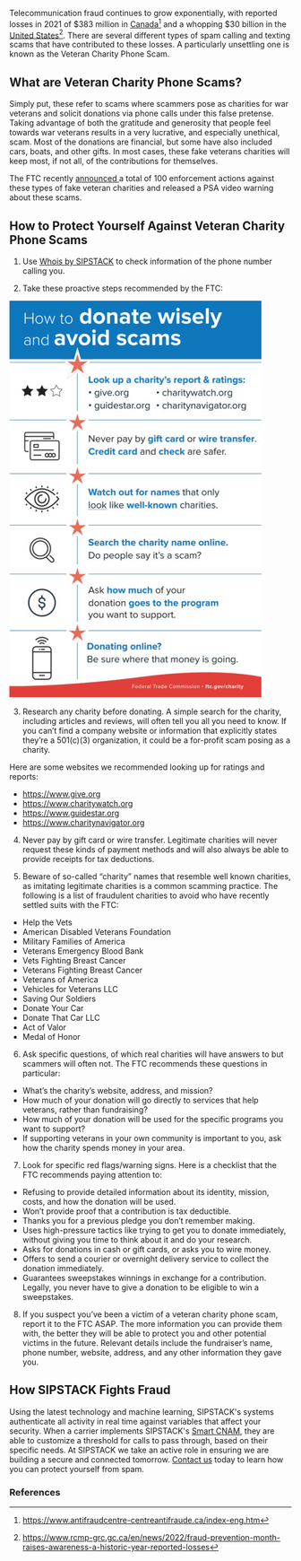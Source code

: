 Telecommunication fraud continues to grow exponentially, with reported losses in 2021 of $383 million in [Canada](https://www.sipstack.com/resources/blog/the-state-of-spam-calling-in-canada)[^1] and a whopping $30 billion in the [United States](https://www.sipstack.com/resources/blog/the-state-of-spam-calling-in-the-US)[^2]. There are several different types of spam calling and texting scams that have contributed to these losses. A particularly unsettling one is known as the Veteran Charity Phone Scam. 

## What are Veteran Charity Phone Scams?

Simply put, these refer to scams where scammers pose as charities for war veterans and solicit donations via phone calls under this false pretense. Taking advantage of both the gratitude and generosity that people feel towards war veterans results in a very lucrative, and especially unethical, scam. Most of the donations are financial, but some have also included cars, boats, and other gifts. In most cases, these fake veterans charities will keep most, if not all, of the contributions for themselves.

The FTC recently <a href= 'https://www.ftc.gov/news-events/news/press-releases/2018/07/ftc-states-combat-fraudulent-charities-falsely-claim-help-veterans-servicemembers' target="_blank"> announced </a> a total of 100 enforcement actions against these types of fake veteran charities and released a PSA video warning about these scams.

## How to Protect Yourself Against Veteran Charity Phone Scams

1. Use [Whois by SIPSTACK](https://whois.sipstack.com/) to check information of the phone number calling you.

2. Take these proactive steps recommended by the FTC: 

![ftc](./ftctip.png)

3. Research any charity before donating. ‍A simple search for the charity, including articles and reviews, will often tell you all you need to know. If you can’t find a company website or information that explicitly states they’re a 501(c)(3) organization, it could be a for-profit scam posing as a charity. 

Here are some websites we recommended looking up for ratings and reports:

- <a href= 'https://www.give.org' target="_blank"> https://www.give.org </a>
- <a href= 'https://www.charitywatch.org' target="_blank"> https://www.charitywatch.org </a>
- <a href= 'https://www.guidestar.org' target="_blank"> https://www.guidestar.org </a> 
- <a href= 'https://www.charitynavigator.org' target="_blank"> https://www.charitynavigator.org </a>

4. Never pay by gift card or wire transfer. ‍Legitimate charities will never request these kinds of payment methods and will also always be able to provide receipts for tax deductions.

5. ‍Beware of so-called “charity” names that resemble well known charities, as imitating legitimate charities is a common scamming practice. The following is a list of fraudulent charities to avoid who have recently settled suits with the FTC:

- Help the Vets
- American Disabled Veterans Foundation
- Military Families of America
- Veterans Emergency Blood Bank
- Vets Fighting Breast Cancer
- Veterans Fighting Breast Cancer
- Veterans of America
- Vehicles for Veterans LLC
- Saving Our Soldiers
- Donate Your Car
- Donate That Car LLC
- Act of Valor
- Medal of Honor

6. Ask specific questions, of which real charities will have answers to but scammers will often not. The FTC recommends these questions in particular:
- What’s the charity’s website, address, and mission?
- How much of your donation will go directly to services that help veterans, rather than fundraising?
- How much of your donation will be used for the specific programs you want to support?
- If supporting veterans in your own community is important to you, ask how the charity spends money in your area.

7. Look for specific red flags/warning signs. Here is a checklist that the FTC recommends paying attention to:
- Refusing to provide detailed information about its identity, mission, costs, and how the donation will be used.
- Won’t provide proof that a contribution is tax deductible.
- Thanks you for a previous pledge you don’t remember making.
- Uses high-pressure tactics like trying to get you to donate immediately, without giving you time to think about it and do your research.
- Asks for donations in cash or gift cards, or asks you to wire money.
- Offers to send a courier or overnight delivery service to collect the donation immediately.
- Guarantees sweepstakes winnings in exchange for a contribution. Legally, you never have to give a donation to be eligible to win a sweepstakes.

8. If you suspect you’ve been a victim of a veteran charity phone scam, report it to the FTC ASAP. The more information you can provide them with, the better they will be able to protect you and other potential victims in the future. Relevant details include the fundraiser’s name, phone number, website, address, and any other information they gave you.

## How SIPSTACK Fights Fraud

Using the latest technology and machine learning, SIPSTACK's systems authenticate all activity in real time against variables that affect your security. When a carrier implements SIPSTACK's [Smart CNAM](https://www.sipstack.com/products/smart-cnam), they are able to customize a threshold for calls to pass through, based on their specific needs. At SIPSTACK we take an active role in ensuring we are building a secure and connected tomorrow. [Contact us](https://www.sipstack.com/contact/us) today to learn how you can protect yourself from spam.

### References
[^1]: https://www.antifraudcentre-centreantifraude.ca/index-eng.htm
[^2]: https://www.rcmp-grc.gc.ca/en/news/2022/fraud-prevention-month-raises-awareness-a-historic-year-reported-losses

